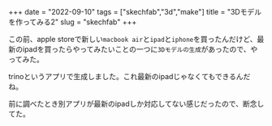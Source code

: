 +++
date = "2022-09-10"
tags = ["skechfab","3d","make"]
title = "3Dモデルを作ってみる2"
slug = "skechfab"
+++

この前、apple storeで新しい`macbook air`と`ipad`と`iphone`を買ったんだけど、最新のipadを買ったらやってみたいことの一つに`3Dモデルの生成`があったので、やってみた。


trinoというアプリで生成しました。これ最新のipadじゃなくてもできるんだね。

前に調べたとき別アプリが最新のipadしか対応してない感じだったので、断念してた。

